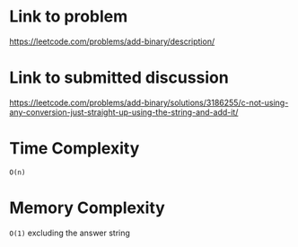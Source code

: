 # Link to problem
https://leetcode.com/problems/add-binary/description/

# Link to submitted discussion
https://leetcode.com/problems/add-binary/solutions/3186255/c-not-using-any-conversion-just-straight-up-using-the-string-and-add-it/

# Time Complexity
`O(n)`

# Memory Complexity
`O(1)` excluding the answer string
